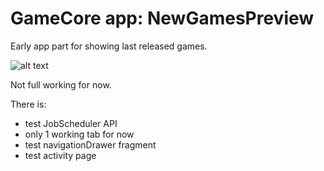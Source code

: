 
# GameCore app: NewGamesPreview

Early app part for showing last released games.

![alt text](https://s-media-cache-ak0.pinimg.com/236x/c5/43/27/c54327989668ae9a8ddbcd5138f54ab4.jpg "Magic sword!")

Not full working for now.

There is:
* test JobScheduler API
* only 1 working tab for now
* test navigationDrawer fragment
* test activity page
